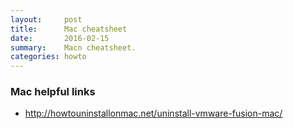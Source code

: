 ```yaml
---
layout:     post
title:      Mac cheatsheet
date:       2016-02-15 
summary:    Macn cheatsheet. 
categories: howto 
---
```



### Mac helpful links 

  * http://howtouninstallonmac.net/uninstall-vmware-fusion-mac/